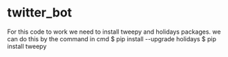 # twitter_bot
For this code to work we need to install tweepy and holidays packages.
we can do this by the command in cmd
$ pip install --upgrade holidays
$ pip install tweepy 

